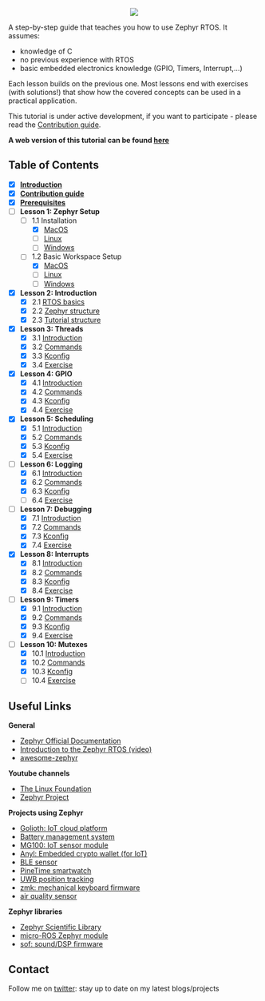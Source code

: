    <a href="https://www.zephyrproject.org">
     <p align="center">
       <img src="images/logo_no_bg.png">
     </p>
   </a>

A step-by-step guide that teaches you how to use Zephyr RTOS. It assumes:
- knowledge of C
- no previous experience with RTOS
- basic embedded electronics knowledge (GPIO, Timers, Interrupt,...)

Each lesson builds on the previous one. Most lessons end with exercises (with solutions!) that show how the covered concepts can be used in a practical application.

This tutorial is under active development, if you want to participate - please read the [Contribution guide](docs/Contributions.md).

**A web version of this tutorial can be found [here](https://maksimdrachov.github.io/zephyr-rtos-tutorial)**

## Table of Contents

- [x] **[Introduction](docs/Introduction.md)**
- [x] **[Contribution guide](docs/Contributions.md)**
- [x] **[Prerequisites](docs/Prerequisites.md)**
- [ ] **Lesson 1: Zephyr Setup** 
  - [ ] 1.1 Installation
    - [x] [MacOS](docs/1-zephyr-setup/install/mac-os.md)
    - [ ] [Linux](docs/1-zephyr-setup/install/linux.md)
    - [ ] [Windows](docs/1-zephyr-setup/install/windows.md)
  - [ ] 1.2 Basic Workspace Setup
    - [x] [MacOS](docs/1-zephyr-setup/setup/mac-os.md)
    - [ ] [Linux](docs/1-zephyr-setup/setup/linux.md)
    - [ ] [Windows](docs/1-zephyr-setup/setup/windows.md)

- [x] **Lesson 2: Introduction**
  - [x] 2.1 [RTOS basics](docs/2-introduction/rtos-basics.md)
  - [x] 2.2 [Zephyr structure](docs/2-introduction/zephyr-structure.md)
  - [x] 2.3 [Tutorial structure](docs/2-introduction/tutorial-structure.md)
  
- [x] **Lesson 3: Threads**
  - [x] 3.1 [Introduction](docs/3-threads/introduction.md)
  - [x] 3.2 [Commands](docs/3-threads/commands.md)
  - [x] 3.3 [Kconfig](docs/3-threads/kconfig.md)
  - [x] 3.4 [Exercise](docs/3-threads/exercise.md)

- [x] **Lesson 4: GPIO**
  - [x] 4.1 [Introduction](docs/4-gpio/introduction.md)
  - [x] 4.2 [Commands](docs/4-gpio/commands.md)
  - [x] 4.3 [Kconfig](docs/4-gpio/kconfig.md)
  - [x] 4.4 [Exercise](docs/4-gpio/exercise.md)

- [x] **Lesson 5: Scheduling**
  - [x] 5.1 [Introduction](docs/5-scheduling/introduction.md)
  - [x] 5.2 [Commands](docs/5-scheduling/commands.md)
  - [x] 5.3 [Kconfig](docs/5-scheduling/kconfig.md)
  - [x] 5.4 [Exercise](docs/5-scheduling/exercise.md)

- [ ] **Lesson 6: Logging**
  - [x] 6.1 [Introduction](docs/6-logging/introduction.md)
  - [x] 6.2 [Commands](docs/6-logging/commands.md)
  - [x] 6.3 [Kconfig](docs/6-logging/kconfig.md)
  - [ ] 6.4 [Exercise](docs/6-logging/exercise.md)

- [ ] **Lesson 7: Debugging**
  - [x] 7.1 [Introduction](docs/7-debugging/introduction.md)
  - [x] 7.2 [Commands](docs/7-debugging/commands.md)
  - [x] 7.3 [Kconfig](docs/7-debugging/kconfig.md)
  - [x] 7.4 [Exercise](docs/7-debugging/exercise.md)

- [x] **Lesson 8: Interrupts** 
  - [x] 8.1 [Introduction](docs/8-interrupts/introduction.md)
  - [x] 8.2 [Commands](docs/8-interrupts/commands.md)
  - [x] 8.3 [Kconfig](docs/8-interrupts/kconfig.md)
  - [x] 8.4 [Exercise](docs/8-interrupts/exercise.md)

- [ ] **Lesson 9: Timers**
  - [x] 9.1 [Introduction](docs/9-timers/introduction.md)
  - [x] 9.2 [Commands](docs/9-timers/commands.md)
  - [x] 9.3 [Kconfig](docs/9-timers/kconfig.md)
  - [x] 9.4 [Exercise](docs/9-timers/exercise.md)

- [ ] **Lesson 10: Mutexes**
  - [x] 10.1 [Introduction](docs/10-mutexes/introduction.md)
  - [x] 10.2 [Commands](docs/10-mutexes/commands.md)
  - [x] 10.3 [Kconfig](docs/10-mutexes/kconfig.md)
  - [ ] 10.4 [Exercise](docs/10-mutexes/exercise.md)

## Useful Links
**General**
- [Zephyr Official Documentation](https://docs.zephyrproject.org/latest/)
- [Introduction to the Zephyr RTOS (video)](https://www.youtube.com/watch?v=jR5E5Kz9A-k)
- [awesome-zephyr](https://github.com/fkromer/awesome-zephyr)

**Youtube channels**
- [The Linux Foundation](https://www.youtube.com/c/LinuxfoundationOrg/search?query=zephyr)
- [Zephyr Project](https://www.youtube.com/c/ZephyrProject/videos)

**Projects using Zephyr**
- [Golioth: IoT cloud platform](https://github.com/golioth/zephyr-sdk)
- [Battery management system](https://github.com/scttnlsn/bms)
- [MG100: IoT sensor module](https://github.com/LairdCP/MG100_firmware)
- [Anyl: Embedded crypto wallet (for IoT)](https://github.com/Anylsite/anyl-wallet)
- [BLE sensor](https://github.com/patrickmoffitt/zephyr_ble_sensor)
- [PineTime smartwatch](https://github.com/endian-albin/pinetime-hypnos)
- [UWB position tracking](https://github.com/RT-LOC/zephyr-dwm1001)
- [zmk: mechanical keyboard firmware](https://github.com/zmkfirmware/zmk)
- [air quality sensor](https://github.com/ExploratoryEngineering/air-quality-sensor-node)

**Zephyr libraries**
- [Zephyr Scientific Library](https://github.com/zscilib/zscilib)
- [micro-ROS Zephyr module](https://github.com/micro-ROS/micro_ros_zephyr_module)
- [sof: sound/DSP firmware](https://github.com/thesofproject/sof)


## Contact
Follow me on [twitter](https://twitter.com/maksimdrachov): stay up to date on my latest blogs/projects
